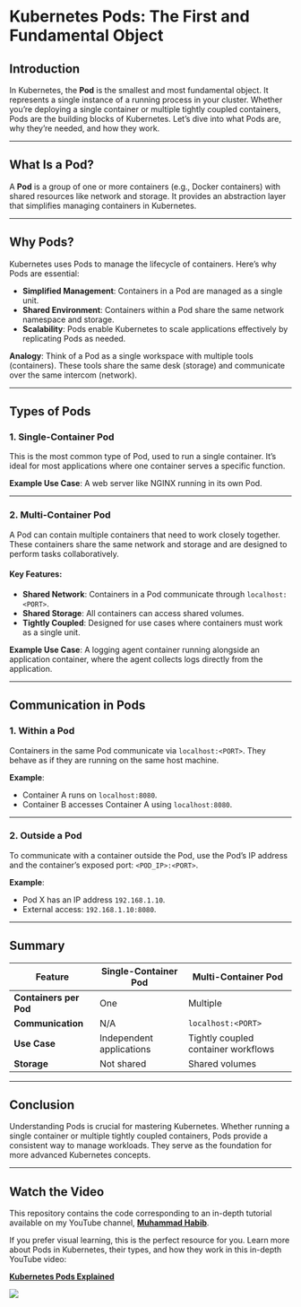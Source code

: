 # Kubernetes Pods: The First and Fundamental Object

## Introduction

In Kubernetes, the **Pod** is the smallest and most fundamental object. It represents a single instance of a running process in your cluster. Whether you’re deploying a single container or multiple tightly coupled containers, Pods are the building blocks of Kubernetes. Let’s dive into what Pods are, why they’re needed, and how they work.

---

## What Is a Pod?

A **Pod** is a group of one or more containers (e.g., Docker containers) with shared resources like network and storage. It provides an abstraction layer that simplifies managing containers in Kubernetes.

---

## Why Pods?

Kubernetes uses Pods to manage the lifecycle of containers. Here’s why Pods are essential:

- **Simplified Management**: Containers in a Pod are managed as a single unit.
- **Shared Environment**: Containers within a Pod share the same network namespace and storage.
- **Scalability**: Pods enable Kubernetes to scale applications effectively by replicating Pods as needed.

**Analogy**: Think of a Pod as a single workspace with multiple tools (containers). These tools share the same desk (storage) and communicate over the same intercom (network).

---

## Types of Pods

### 1. **Single-Container Pod**
This is the most common type of Pod, used to run a single container. It’s ideal for most applications where one container serves a specific function.

**Example Use Case**: A web server like NGINX running in its own Pod.

---

### 2. **Multi-Container Pod**
A Pod can contain multiple containers that need to work closely together. These containers share the same network and storage and are designed to perform tasks collaboratively.

#### Key Features:
- **Shared Network**: Containers in a Pod communicate through `localhost:<PORT>`.
- **Shared Storage**: All containers can access shared volumes.
- **Tightly Coupled**: Designed for use cases where containers must work as a single unit.

**Example Use Case**: A logging agent container running alongside an application container, where the agent collects logs directly from the application.

---

## Communication in Pods

### 1. **Within a Pod**
Containers in the same Pod communicate via `localhost:<PORT>`. They behave as if they are running on the same host machine.

**Example**:  
- Container A runs on `localhost:8080`.  
- Container B accesses Container A using `localhost:8080`.

---

### 2. **Outside a Pod**
To communicate with a container outside the Pod, use the Pod’s IP address and the container’s exposed port: `<POD_IP>:<PORT>`.

**Example**:  
- Pod X has an IP address `192.168.1.10`.  
- External access: `192.168.1.10:8080`.

---

## Summary

| Feature                  | Single-Container Pod               | Multi-Container Pod                  |
|--------------------------|-------------------------------------|--------------------------------------|
| **Containers per Pod**   | One                                | Multiple                             |
| **Communication**        | N/A                                | `localhost:<PORT>`                   |
| **Use Case**             | Independent applications           | Tightly coupled container workflows  |
| **Storage**              | Not shared                        | Shared volumes                       |

---

## Conclusion

Understanding Pods is crucial for mastering Kubernetes. Whether running a single container or multiple tightly coupled containers, Pods provide a consistent way to manage workloads. They serve as the foundation for more advanced Kubernetes concepts.

---

## Watch the Video


This repository contains the code corresponding to an in-depth tutorial available on my YouTube channel, <a href="https://www.youtube.com/@muhammadhabib-urrehman/videos" target="_blank"><b>Muhammad Habib</b></a>.

If you prefer visual learning, this is the perfect resource for you. Learn more about Pods in Kubernetes, their types, and how they work in this in-depth YouTube video:

[**Kubernetes Pods Explained**](<https://youtu.be/a3kbUJU1D_c>)

<a href="https://youtu.be/a3kbUJU1D_c" target="_blank"><img src="https://github.com/sujatagunale/EasyRead/assets/151519281/1736fca5-a031-4854-8c09-bc110e3bc16d" /></a> 